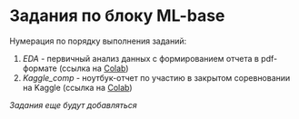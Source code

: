 # Задания по блоку ML-base

Нумерация по порядку выполнения заданий:
1) *EDA* - первичный анализ данных с формированием отчета в pdf-формате
   (ссылка на [Colab](https://colab.research.google.com/drive/1UauYqMm0F95EqNggKDQ_pcJgCXsdAnYs?usp=sharing))
2) *Kaggle_comp* - ноутбук-отчет по участию в закрытом соревновании на Kaggle
   (ссылка на [Colab](https://colab.research.google.com/drive/1BDi0rrZhbtwdMHcoHDvA58IBw_luFWLE?usp=sharing))

*Задания еще будут добавляться*
